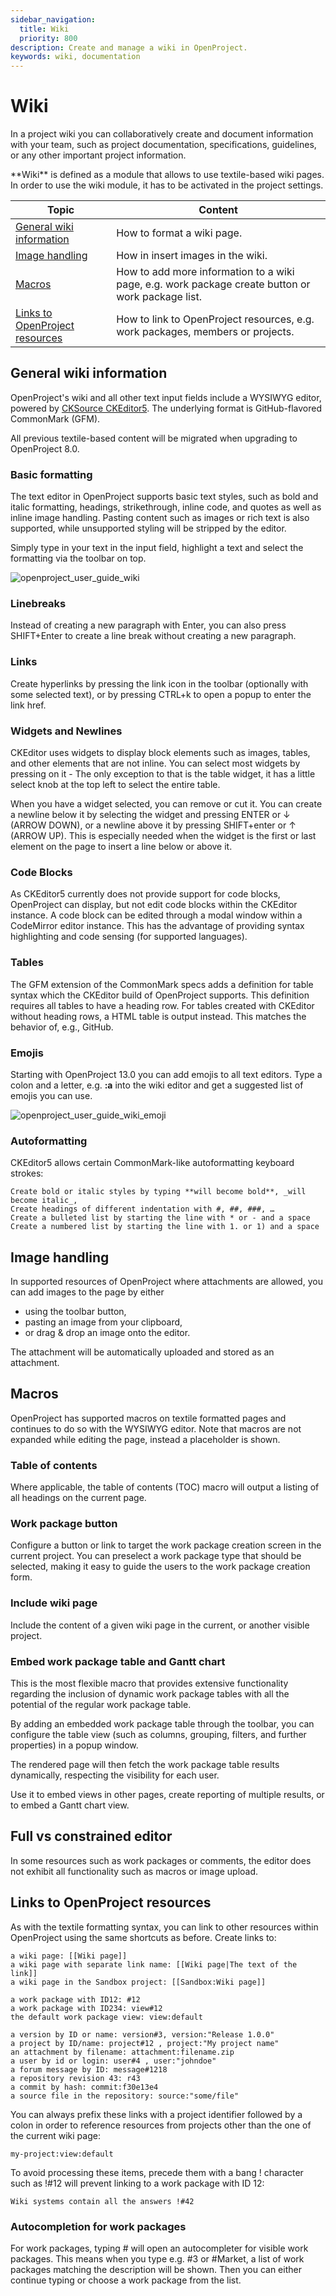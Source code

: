 ```yaml
---
sidebar_navigation:
  title: Wiki
  priority: 800
description: Create and manage a wiki in OpenProject.
keywords: wiki, documentation
---
```


# Wiki

In a project wiki you can collaboratively create and document information with your team, such as project documentation, specifications, guidelines, or any other important project information.

<div class="glossary">
**Wiki** is defined as a module that allows to use textile-based wiki pages. In order to use the wiki module, it has to be activated in the project settings.
</div>

| Topic                                                        | Content                                                      |
| ------------------------------------------------------------ | ------------------------------------------------------------ |
| [General wiki information](#general-wiki-information)        | How to format a wiki page.                                   |
| [Image handling](#image-handling)                            | How in insert images in the wiki.                            |
| [Macros](#macros)                                            | How to add more information to a wiki page, e.g. work package create button or work package list. |
| [Links to OpenProject resources](#links-to-openproject-resources) | How to link to OpenProject resources, e.g. work packages, members or projects. |

## General wiki information

OpenProject's wiki and all other text input fields include a WYSIWYG editor, powered by [CKSource CKEditor5](https://ckeditor.com/ckeditor-5/). The underlying format is GitHub-flavored CommonMark (GFM).

All previous textile-based content will be migrated when upgrading to OpenProject 8.0.

### Basic formatting

The text editor in OpenProject supports basic text styles, such as bold and italic formatting, headings, strikethrough, inline code, and quotes as well as inline image handling. Pasting content such as images or rich text is also supported, while unsupported styling will be stripped by the editor.

Simply type in your text in the input field, highlight a text and select the formatting via the toolbar on top.

![openproject_user_guide_wiki](openproject_user_guide_wiki.png)

### Linebreaks

Instead of creating a new paragraph with Enter, you can also press SHIFT+Enter to create a line break without creating a new paragraph.

### Links

Create hyperlinks by pressing the link icon in the toolbar (optionally with some selected text), or by pressing CTRL+k to open a popup to enter the link href.

### Widgets and Newlines

CKEditor uses widgets to display block elements such as images, tables, and other elements that are not inline. You can select most widgets by pressing on it - The only exception to that is the table widget, it has a little select knob at the top left to select the entire table.

When you have a widget selected, you can remove or cut it. You can create a newline below it by selecting the widget and pressing ENTER or ↓ (ARROW DOWN), or a newline above it by pressing SHIFT+enter or ↑ (ARROW UP). This is especially needed when the widget is the first or last element on the page to insert a line below or above it.

### Code Blocks

As CKEditor5 currently does not provide support for code blocks, OpenProject can display, but not edit code blocks within the CKEditor instance. A code block can be edited through a modal window within a CodeMirror editor instance. This has the advantage of providing syntax highlighting and code sensing (for supported languages).

### Tables

The GFM extension of the CommonMark specs adds a definition for table syntax which the CKEditor build of OpenProject supports. This definition requires all tables to have a heading row. For tables created with CKEditor without heading rows, a HTML table is output instead. This matches the behavior of, e.g., GitHub.

### Emojis
Starting with OpenProject 13.0 you can add emojis to all text editors. Type a colon and a letter, e.g. **:a** into the wiki editor and get a suggested list of emojis you can use.

![openproject_user_guide_wiki_emoji](openproject_user_guide_wiki_emoji.png)


### Autoformatting

CKEditor5 allows certain CommonMark-like autoformatting keyboard strokes:

    Create bold or italic styles by typing **will become bold**, _will become italic_,
    Create headings of different indentation with #, ##, ###, …
    Create a bulleted list by starting the line with * or - and a space
    Create a numbered list by starting the line with 1. or 1) and a space

## Image handling

In supported resources of OpenProject where attachments are allowed, you can add images to the page by either

- using the toolbar button,
- pasting an image from your clipboard,
- or drag & drop an image onto the editor.

The attachment will be automatically uploaded and stored as an attachment.

## Macros

OpenProject has supported macros on textile formatted pages and continues to do so with the WYSIWYG editor. Note that macros are not expanded while editing the page, instead a placeholder is shown.

### Table of contents

Where applicable, the table of contents (TOC) macro will output a listing of all headings on the current page.

###  Work package button

Configure a button or link to target the work package creation screen in the current project. You can preselect a work package type that should be selected, making it easy to guide the users to the work package creation form.

### Include wiki page

Include the content of a given wiki page in the current, or another visible project.

### Embed work package table and Gantt chart

This is the most flexible macro that provides extensive functionality regarding the inclusion of dynamic work package tables with all the potential of the regular work package table.

By adding an embedded work package table through the toolbar, you can configure the table view (such as columns, grouping, filters, and further properties) in a popup window.

The rendered page will then fetch the work package table results dynamically, respecting the visibility for each user.

Use it to embed views in other pages, create reporting of multiple results, or to embed a Gantt chart view.

## Full vs constrained editor

In some resources such as work packages or comments, the editor does not exhibit all functionality such as macros or image upload.

## Links to OpenProject resources

As with the textile formatting syntax, you can link to other resources within OpenProject using the same shortcuts as before. Create links to:

    a wiki page: [[Wiki page]]
    a wiki page with separate link name: [[Wiki page|The text of the link]]
    a wiki page in the Sandbox project: [[Sandbox:Wiki page]]
    
    a work package with ID12: #12
    a work package with ID234: view#12
    the default work package view: view:default
    
    a version by ID or name: version#3, version:"Release 1.0.0"
    a project by ID/name: project#12 , project:"My project name"
    an attachment by filename: attachment:filename.zip
    a user by id or login: user#4 , user:"johndoe"
    a forum message by ID: message#1218
    a repository revision 43: r43
    a commit by hash: commit:f30e13e4
    a source file in the repository: source:"some/file"

You can always prefix these links with a project identifier followed by a colon in order to reference resources from projects other than the one of the current wiki page:

    my-project:view:default

To avoid processing these items, precede them with a bang ! character such as !#12 will prevent linking to a work package with ID 12:

    Wiki systems contain all the answers !#42

### Autocompletion for work packages

For work packages, typing # will open an autocompleter for visible work packages. This means when you type e.g. #3 or #Market, a list of work packages matching the description will be shown. Then you can either continue typing or choose a work package from the list.
